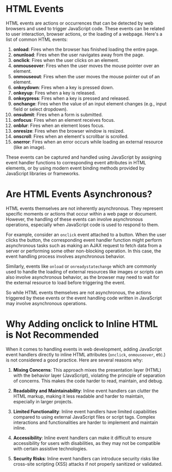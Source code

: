 # HTML Events

HTML events are actions or occurrences that can be detected by web browsers and used to trigger JavaScript code. These events can be related to user interaction, browser actions, or the loading of a webpage. Here's a list of common HTML events:

1. **onload**: Fires when the browser has finished loading the entire page.
2. **onunload**: Fires when the user navigates away from the page.
3. **onclick**: Fires when the user clicks on an element.
4. **onmouseover**: Fires when the user moves the mouse pointer over an element.
5. **onmouseout**: Fires when the user moves the mouse pointer out of an element.
6. **onkeydown**: Fires when a key is pressed down.
7. **onkeyup**: Fires when a key is released.
8. **onkeypress**: Fires when a key is pressed and released.
9. **onchange**: Fires when the value of an input element changes (e.g., input field or select dropdown).
10. **onsubmit**: Fires when a form is submitted.
11. **onfocus**: Fires when an element receives focus.
12. **onblur**: Fires when an element loses focus.
13. **onresize**: Fires when the browser window is resized.
14. **onscroll**: Fires when an element's scrollbar is scrolled.
15. **onerror**: Fires when an error occurs while loading an external resource (like an image).

These events can be captured and handled using JavaScript by assigning event handler functions to corresponding event attributes in HTML elements, or by using modern event binding methods provided by JavaScript libraries or frameworks.

# Are HTML Events Asynchronous?

HTML events themselves are not inherently asynchronous. They represent specific moments or actions that occur within a web page or document. However, the handling of these events can involve asynchronous operations, especially when JavaScript code is used to respond to them.

For example, consider an `onclick` event attached to a button. When the user clicks the button, the corresponding event handler function might perform asynchronous tasks such as making an AJAX request to fetch data from a server or performing some other non-blocking operation. In this case, the event handling process involves asynchronous behavior.

Similarly, events like `onload` or `onreadystatechange` which are commonly used to handle the loading of external resources like images or scripts can also involve asynchronous behavior, as the browser may need to wait for the external resource to load before triggering the event.

So while HTML events themselves are not asynchronous, the actions triggered by these events or the event handling code written in JavaScript may involve asynchronous operations.



# Why Adding onclick to Inline HTML is Not Recommended

When it comes to handling events in web development, adding JavaScript event handlers directly to inline HTML attributes (`onclick`, `onmouseover`, etc.) is not considered a good practice. Here are several reasons why:

1. **Mixing Concerns**: This approach mixes the presentation layer (HTML) with the behavior layer (JavaScript), violating the principle of separation of concerns. This makes the code harder to read, maintain, and debug.

2. **Readability and Maintainability**: Inline event handlers can clutter the HTML markup, making it less readable and harder to maintain, especially in larger projects.

3. **Limited Functionality**: Inline event handlers have limited capabilities compared to using external JavaScript files or script tags. Complex interactions and functionalities are harder to implement and maintain inline.

4. **Accessibility**: Inline event handlers can make it difficult to ensure accessibility for users with disabilities, as they may not be compatible with certain assistive technologies.

5. **Security Risks**: Inline event handlers can introduce security risks like cross-site scripting (XSS) attacks if not properly sanitized or validated.


